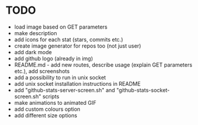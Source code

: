 # TODO

- load image based on GET parameters
- make description
- add icons for each stat (stars, commits etc.)
- create image generator for repos too (not just user)
- add dark mode
- add github logo (already in img)
- README.md - add new routes, describe usage (explain GET parameters etc.), add screenshots
- add a possibility to run in unix socket
- add unix socket installation instructions in README
- add "github-stats-server-screen.sh" and "github-stats-socket-screen.sh" scripts
- make animations to animated GIF
- add custom colours option
- add different size options
